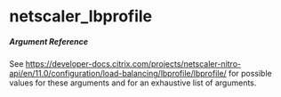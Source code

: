 # netscaler_lbprofile

##### Argument Reference

See https://developer-docs.citrix.com/projects/netscaler-nitro-api/en/11.0/configuration/load-balancing/lbprofile/lbprofile/ for possible values for these arguments and for an exhaustive list of arguments.


